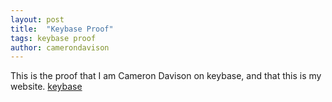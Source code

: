 ```yaml
---
layout: post
title:  "Keybase Proof"
tags: keybase proof
author: camerondavison
---
```


This is the proof that I am Cameron Davison on keybase, and that this is my website. [keybase](https://camerondavison.com/keybase.txt)
